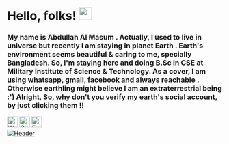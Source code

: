 # Hello, folks! <img src="https://raw.githubusercontent.com/MartinHeinz/MartinHeinz/master/wave.gif" width="30px">
### My name is Abdullah Al Masum . Actually, I used to live in universe but recently I am staying in planet Earth . Earth's environment seems beautiful & caring to me, specially Bangladesh. So, I'm staying here and doing B.Sc in CSE at Military Institute of Science & Technology. As a cover, I am using whatsapp, gmail, facebook and always reachable . Otherwise earthling might believe I am an extraterrestrial being :') Alright, So, why don't you verify my earth's social account, by just clicking them !!
<a target="_blank" href="https://api.whatsapp.com/send?phone=8801551805248">
  <img align="left" alt="Whatsapp" width="25px" src="https://cdn.jsdelivr.net/npm/simple-icons@v3/icons/whatsapp.svg" /></a> 
  <a target="_blank" href="mailto:abdullahmasum6035@gmail.com">
  <img alt="Gmail" align="left" width="25px" src="https://cdn.jsdelivr.net/npm/simple-icons@v3/icons/gmail.svg" /></a> 
  <a target="_blank" href="https://www.facebook.com/profile.php?id=100015653296778">
  <img alt="Facebook" align="left" width="25px" src="https://cdn.jsdelivr.net/npm/simple-icons@v3/icons/facebook.svg" /></a> <br/>

[![Header](https://raw.githubusercontent.com/MartinHeinz/MasumBhai/MasumBhai/readme_header.png "Header")](https://github.com/MasumBhai)
<!--
**MasumBhai/MasumBhai** is a ✨ _special_ ✨ repository because its `README.md` (this file) appears on your GitHub profile.

Here are some ideas to get you started:

- 🔭 I’m currently working on ...
- 🌱 I’m currently learning ...
- 👯 I’m looking to collaborate on ...
- 🤔 I’m looking for help with ...
- 💬 Ask me about ...
- 📫 How to reach me: ...
- 😄 Pronouns: ...
- ⚡ Fun fact: ...
-->

